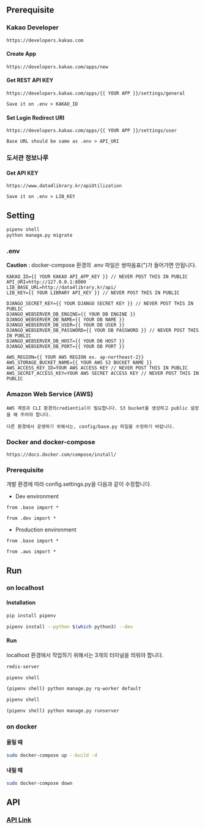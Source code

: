 ## Prerequisite

### Kakao Developer

```
https://developers.kakao.com
```

#### Create App

```
https://developers.kakao.com/apps/new
```

#### Get REST API KEY

```
https://developers.kakao.com/apps/{{ YOUR APP }}/settings/general

Save it on .env > KAKAO_ID
```

#### Set Login Redirect URI

```
https://developers.kakao.com/apps/{{ YOUR APP }}/settings/user

Base URL should be same as .env > API_URI
```

### 도서관 정보나루

#### Get API KEY

```
https://www.data4library.kr/apiUtilization

Save it on .env > LIB_KEY
```

## Setting

```bash
pipenv shell
python manage.py migrate
```

### .env

**Caution** : docker-compose 환경의 .env 파일은 쌍따옴표(")가 들어가면 안됩니다.

```
KAKAO_ID={{ YOUR KAKAO API_APP_KEY }} // NEVER POST THIS IN PUBLIC
API_URI=http://127.0.0.1:8000
LIB_BASE_URL=http://data4library.kr/api/
LIB_KEY={{ YOUR LIBRARY API_KEY }} // NEVER POST THIS IN PUBLIC

DJANGO_SECRET_KEY={{ YOUR DJANGO SECRET KEY }} // NEVER POST THIS IN PUBLIC
DJANGO_WEBSERVER_DB_ENGINE={{ YOUR DB ENGINE }}
DJANGO_WEBSERVER_DB_NAME={{ YOUR DB NAME }}
DJANGO_WEBSERVER_DB_USER={{ YOUR DB USER }}
DJANGO_WEBSERVER_DB_PASSWORD={{ YOUR DB PASSWORD }} // NEVER POST THIS IN PUBLIC
DJANGO_WEBSERVER_DB_HOST={{ YOUR DB HOST }}
DJANGO_WEBSERVER_DB_PORT={{ YOUR DB PORT }}

AWS_REGION={{ YOUR AWS REGION ex. ap-northeast-2}}
AWS_STORAGE_BUCKET_NAME={{ YOUR AWS S3 BUCKET NAME }}
AWS_ACCESS_KEY_ID=YOUR AWS ACCESS KEY // NEVER POST THIS IN PUBLIC
AWS_SECRET_ACCESS_KEY=YOUR AWS SECRET ACCESS KEY // NEVER POST THIS IN PUBLIC
```

### Amazon Web Service (AWS)

```
AWS 계정과 CLI 환경의crediential이 필요합니다. S3 bucket을 생성하고 public 설정을 해 주어야 합니다.

다른 환경에서 운영하기 위해서는, config/base.py 파일을 수정하기 바랍니다.
```

### Docker and docker-compose

```
https://docs.docker.com/compose/install/
```


### Prerequisite

개발 환경에 따라 config.settings.py을 다음과 같이 수정합니다.

- Dev environment

```python3
from .base import *

from .dev import *
```

- Production environment

```python3
from .base import *

from .aws import *
```

## Run 

### on localhost

#### Installation

```bash
pip install pipenv

pipenv install --python $(which python3) --dev
```

#### Run

localhost 환경에서 작업하기 위해서는 3개의 터미널을 띄워야 합니다.

```bash
redis-server
```

```bash
pipenv shell

(pipenv shell) python manage.py rq-worker default
```

```bash
pipenv shell

(pipenv shell) python manage.py runserver 
```

### on docker

#### 올릴 때

```bash
sudo docker-compose up --build -d
```

#### 내릴 때

```bash
sudo docker-compose down
```

## API

### [API Link](https://github.com/feud72/goodreads-server/blob/master/api.md)
